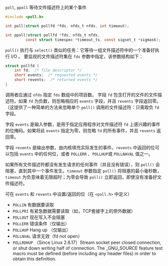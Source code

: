 `poll`, `ppoll` 等待文件描述符上的某个事件

``` c
#include <poll.h>

int poll(struct pollfd *fds, nfds_t nfds, int timeout);

int ppoll(struct pollfd *fds, nfds_t nfds, 
         const struct timespec *timeout_ts, const sigset_t *sigmask);
```
`poll()` 执行与 `select()` 类似的任务：它等待一组文件描述符中的一个准备好执行 I/O 。
要监视的文件描述符集在 `fds` 参数中指定，该参数结构如下：
``` c
struct pollfd {
    int fd;  /* file descriptor */
    short events;  /* requested events */
    short revents;  /* returned events */
}
```
调用者应通过 `nfds` 指定 `fds` 数组中的项目数。
字段 `fd` 包含打开的文件的文件描述符。如果 `fd` 为负数，则忽略相应的 `events` 字段，并且 `revents` 字段返回零。（这提供了一种简单的方法来忽略单个 `poll()` 调用的文件描述符：只需取负 `fd` 字段。

字段 `events` 是输入参数，是用于指定应用程序对文件描述符 `fd` 上感兴趣的事件的位掩码。如果将此 `events` 指定为零，则忽略 `fd` 的所有事件，并且 `revents` 返回零。

字段 `revents` 是输出参数，由内核填充实际发生的事件。`revents` 中返回的位可以包括 `events` 中的任何位，或者 `POLLERR` 、`POLLHUP`或 `POLLNAVAL` 值之一。

如果所有文件描述符都没有发生请求的任何事件（并且没有错误），则 `poll()` 会阻塞，直到其中一个事件发生。`timeout` 参数指定 `poll()` 将阻塞的最小毫秒数，`timeout` 为负意味着无限超时；为零会导致 `poll()` 立即返回，即使没有准备好文件描述符。

可在 `events` 和 `revents` 中设置/返回的位（在 `<poll.h>` 中定义）
- `POLLIN`  有数据要读取
- `POLLPRI`    有紧急数据需要读取（如，TCP套接字上的带外数据）
- `POLLOUT`     现在写入不会阻塞
- `POLLERR`      错误条件（仅输出）
- `POLLHUP`       Hang up （仅输出）
- `POLLNVAL`     请求无效（fd not open）
- `POLLRDHUP` （Since Linux 2.6.17）Stream socket peer closed connection, or shut down writing half of connection. The \_GNU\_SOURCE feature test macro must be defined (before including any header files) in order to obtain this definition.
